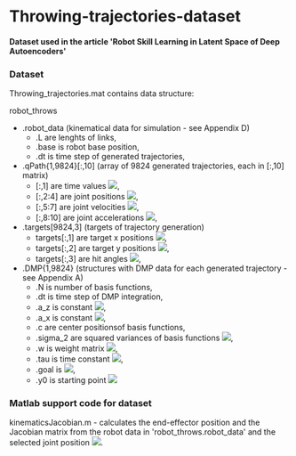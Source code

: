# Throwing-trajectories-dataset

#### Dataset used in the article 'Robot Skill Learning in Latent Space of Deep Autoencoders'

### Dataset

Throwing_trajectories.mat contains data structure:

robot_throws
* .robot_data (kinematical data for simulation - see Appendix D)
    * .L are lenghts of links, 
    * .base is robot base position,
    * .dt is time step of generated trajectories,
* .qPath{1,9824}[:,10] (array of 9824 generated trajectories, each in [:,10] matrix)
    * [:,1] are time values <img src="https://render.githubusercontent.com/render/math?math=\large t">,
    * [:,2:4] are joint positions <img src="https://render.githubusercontent.com/render/math?math= \textbf{y}(t)">, 
    * [:,5:7] are joint velocities <img src="https://render.githubusercontent.com/render/math?math= \dot{\textbf{y}}(t)">, 
    * [:,8:10] are joint accelerations <img src="https://render.githubusercontent.com/render/math?math= \ddot{\textbf{y}}(t)">, 
* .targets[9824,3] (targets of trajectory generation) 
    * targets[:,1] are target x positions <img src="https://render.githubusercontent.com/render/math?math=\large d">, 
    * targets[:,2] are target y positions <img src="https://render.githubusercontent.com/render/math?math=\large h">,  
    * targets[:,3] are hit angles <img src="https://render.githubusercontent.com/render/math?math=\large\alpha">,
* .DMP{1,9824} (structures with DMP data for each generated trajectory - see Appendix A)
    * .N is number of basis functions,
    * .dt is time step of DMP integration,
    * .a_z is constant <img src="https://render.githubusercontent.com/render/math?math=\alpha_z">,
    * .a_x is constant <img src="https://render.githubusercontent.com/render/math?math=\alpha_x">,
    * .c are center positionsof basis functions,
    * .sigma_2 are squared variances of basis functions <img src="https://render.githubusercontent.com/render/math?math=\delta^2">,
    * .w is weight matrix <img src="https://render.githubusercontent.com/render/math?math=\textbf{ \omega }">,
    * .tau is time constant <img src="https://render.githubusercontent.com/render/math?math=\large \tau">,  
    * .goal is <img src="https://render.githubusercontent.com/render/math?math=\textbf{g}">,
    * .y0 is starting point <img src="https://render.githubusercontent.com/render/math?math=\textbf{y_0}">

### Matlab support code for dataset  

kinematicsJacobian.m - calculates the end-effector position and the Jacobian matrix from the robot data in 'robot_throws.robot_data' and the selected joint position <img src="https://render.githubusercontent.com/render/math?math= \textbf{y}(t)">.


